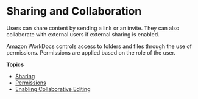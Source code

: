 # Sharing and Collaboration<a name="share_collab"></a>

Users can share content by sending a link or an invite\. They can also collaborate with external users if external sharing is enabled\.

Amazon WorkDocs controls access to folders and files through the use of permissions\. Permissions are applied based on the role of the user\.

**Topics**
+ [Sharing](sharing.md)
+ [Permissions](permissions.md)
+ [Enabling Collaborative Editing](collab-editing.md)